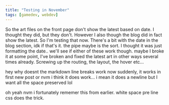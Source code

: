 ```yaml
---
title: "Testing in November"
tags: [gamedev, webdev]
---
```


So the art files on the front page don't show the latest based on date. I thought they did, but they don't. However I also though the blog did in fact show the latest. So I'm testing that now. There's a bit with the date in the blog section, idk if that's it. the pipe maybe is the sort. I thought it was just formatting the date.. we'll see if either of these work though. maybe I broke it at some point, I've broken and fixed the latest art in other ways several times already. Screwing up the routing, the layout, the hover etc... 

hey why doesnt the markdown line breaks work now suddenly, it works in first new post
or nvm i think it does work... i mean it does a newline but I want all the space preserved lol

oh yeah nvm i fortunately rememer this from earlier. white space pre line css does the trick.